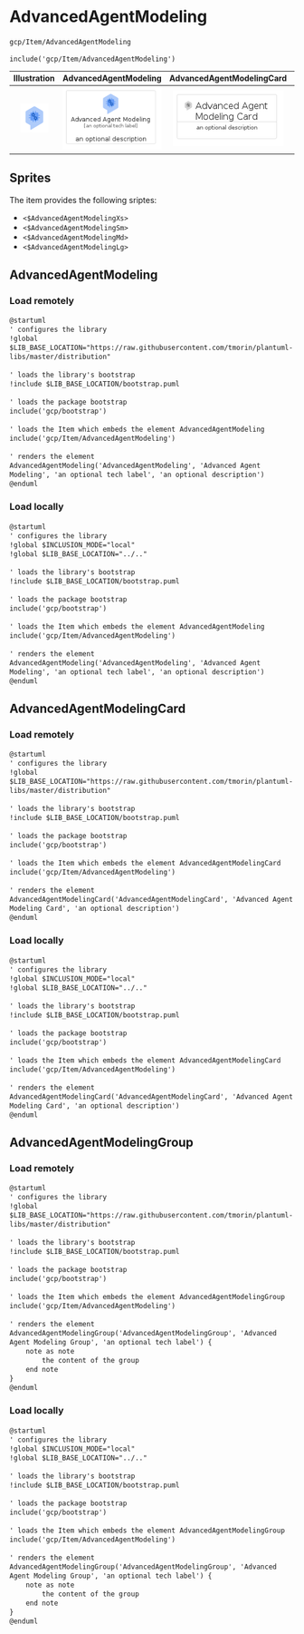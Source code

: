 # AdvancedAgentModeling


```text
gcp/Item/AdvancedAgentModeling
```

```text
include('gcp/Item/AdvancedAgentModeling')
```



| Illustration | AdvancedAgentModeling | AdvancedAgentModelingCard | AdvancedAgentModelingGroup |
| :---: | :---: | :---: | :---: |
| ![illustration for Illustration](../../gcp/Item/AdvancedAgentModeling.png) | ![illustration for AdvancedAgentModeling](../../gcp/Item/AdvancedAgentModeling.Local.png) | ![illustration for AdvancedAgentModelingCard](../../gcp/Item/AdvancedAgentModelingCard.Local.png) | ![illustration for AdvancedAgentModelingGroup](../../gcp/Item/AdvancedAgentModelingGroup.Local.png) |



## Sprites
The item provides the following sriptes:

- `<$AdvancedAgentModelingXs>`
- `<$AdvancedAgentModelingSm>`
- `<$AdvancedAgentModelingMd>`
- `<$AdvancedAgentModelingLg>`





## AdvancedAgentModeling

### Load remotely
```plantuml
@startuml
' configures the library
!global $LIB_BASE_LOCATION="https://raw.githubusercontent.com/tmorin/plantuml-libs/master/distribution"

' loads the library's bootstrap
!include $LIB_BASE_LOCATION/bootstrap.puml

' loads the package bootstrap
include('gcp/bootstrap')

' loads the Item which embeds the element AdvancedAgentModeling
include('gcp/Item/AdvancedAgentModeling')

' renders the element
AdvancedAgentModeling('AdvancedAgentModeling', 'Advanced Agent Modeling', 'an optional tech label', 'an optional description')
@enduml
```

### Load locally
```plantuml
@startuml
' configures the library
!global $INCLUSION_MODE="local"
!global $LIB_BASE_LOCATION="../.."

' loads the library's bootstrap
!include $LIB_BASE_LOCATION/bootstrap.puml

' loads the package bootstrap
include('gcp/bootstrap')

' loads the Item which embeds the element AdvancedAgentModeling
include('gcp/Item/AdvancedAgentModeling')

' renders the element
AdvancedAgentModeling('AdvancedAgentModeling', 'Advanced Agent Modeling', 'an optional tech label', 'an optional description')
@enduml
```

## AdvancedAgentModelingCard

### Load remotely
```plantuml
@startuml
' configures the library
!global $LIB_BASE_LOCATION="https://raw.githubusercontent.com/tmorin/plantuml-libs/master/distribution"

' loads the library's bootstrap
!include $LIB_BASE_LOCATION/bootstrap.puml

' loads the package bootstrap
include('gcp/bootstrap')

' loads the Item which embeds the element AdvancedAgentModelingCard
include('gcp/Item/AdvancedAgentModeling')

' renders the element
AdvancedAgentModelingCard('AdvancedAgentModelingCard', 'Advanced Agent Modeling Card', 'an optional description')
@enduml
```

### Load locally
```plantuml
@startuml
' configures the library
!global $INCLUSION_MODE="local"
!global $LIB_BASE_LOCATION="../.."

' loads the library's bootstrap
!include $LIB_BASE_LOCATION/bootstrap.puml

' loads the package bootstrap
include('gcp/bootstrap')

' loads the Item which embeds the element AdvancedAgentModelingCard
include('gcp/Item/AdvancedAgentModeling')

' renders the element
AdvancedAgentModelingCard('AdvancedAgentModelingCard', 'Advanced Agent Modeling Card', 'an optional description')
@enduml
```

## AdvancedAgentModelingGroup

### Load remotely
```plantuml
@startuml
' configures the library
!global $LIB_BASE_LOCATION="https://raw.githubusercontent.com/tmorin/plantuml-libs/master/distribution"

' loads the library's bootstrap
!include $LIB_BASE_LOCATION/bootstrap.puml

' loads the package bootstrap
include('gcp/bootstrap')

' loads the Item which embeds the element AdvancedAgentModelingGroup
include('gcp/Item/AdvancedAgentModeling')

' renders the element
AdvancedAgentModelingGroup('AdvancedAgentModelingGroup', 'Advanced Agent Modeling Group', 'an optional tech label') {
    note as note
        the content of the group
    end note
}
@enduml
```

### Load locally
```plantuml
@startuml
' configures the library
!global $INCLUSION_MODE="local"
!global $LIB_BASE_LOCATION="../.."

' loads the library's bootstrap
!include $LIB_BASE_LOCATION/bootstrap.puml

' loads the package bootstrap
include('gcp/bootstrap')

' loads the Item which embeds the element AdvancedAgentModelingGroup
include('gcp/Item/AdvancedAgentModeling')

' renders the element
AdvancedAgentModelingGroup('AdvancedAgentModelingGroup', 'Advanced Agent Modeling Group', 'an optional tech label') {
    note as note
        the content of the group
    end note
}
@enduml
```

